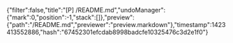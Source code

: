{"filter":false,"title":"[P] /README.md","undoManager":{"mark":0,"position":-1,"stack":[]},"preview":{"path":"/README.md","previewer":"preview.markdown"},"timestamp":1423413552886,"hash":"67452301efcdab8998badcfe10325476c3d2e1f0"}